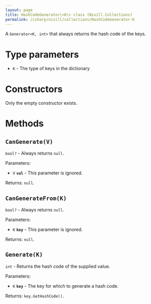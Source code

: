 ```yaml
---
layout: page
title: HashCodeGenerator\<K\> class (Nixill.Collections)
permalink: /csharp/nixill/collections/HashCodeGenerator-K
---
```


A `Generator<K, int>` that always returns the hash code of the keys.

# Type parameters
- `K` - The type of keys in the dictionary

# Constructors
Only the empty constructor exists.

# Methods
## `CanGenerate(V)`
`bool?` - Always returns `null`.

Parameters:
- `V` **`val`** - This parameter is ignored.

Returns: `null`.

## `CanGenerateFrom(K)`
`bool?` - Always returns `null`.

Parameters:
- `K` **`key`** - This parameter is ignored.

Returns: `null`.

## `Generate(K)`
`int` - Returns the hash code of the supplied value.

Parameters:
- `K` **`key`** - The key for which to generate a hash code.

Returns: `key.GetHashCode()`.